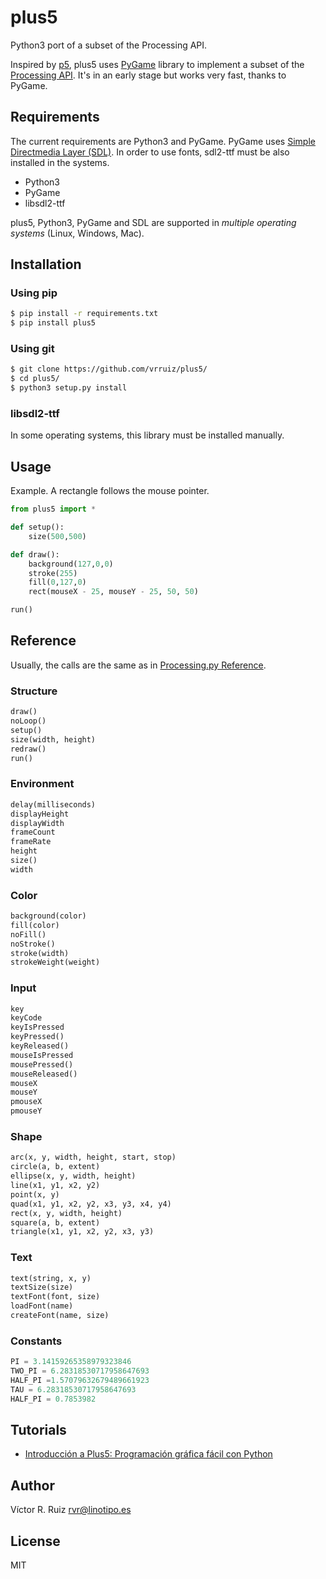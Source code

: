 # plus5

Python3 port of a subset of the Processing API.

Inspired by [p5](https://pypi.org/project/p5/), plus5 uses [PyGame](https://www.pygame.org/news) library to implement a subset of the [Processing API](https://py.processing.org/). It's in an early stage but works very fast, thanks to PyGame.

## Requirements

The current requirements are Python3 and PyGame. PyGame uses [Simple Directmedia Layer (SDL)](https://www.libsdl.org/). In order to use fonts, sdl2-ttf must be also installed in the systems.

- Python3
- PyGame
- libsdl2-ttf

plus5, Python3, PyGame and SDL are supported in *multiple operating systems* (Linux, Windows, Mac).

## Installation

### Using pip

```bash
$ pip install -r requirements.txt
$ pip install plus5
```

### Using git

```bash
$ git clone https://github.com/vrruiz/plus5/
$ cd plus5/
$ python3 setup.py install
```

### libsdl2-ttf

In some operating systems, this library must be installed manually.

## Usage

Example. A rectangle follows the mouse pointer.

```python
from plus5 import *

def setup():
    size(500,500)

def draw():
    background(127,0,0)
    stroke(255)
    fill(0,127,0)
    rect(mouseX - 25, mouseY - 25, 50, 50)

run()
```

## Reference

Usually, the calls are the same as in [Processing.py Reference](https://py.processing.org/reference/).

### Structure

```python
draw()
noLoop()
setup()
size(width, height)
redraw()
run()
```

### Environment
```python
delay(milliseconds)
displayHeight
displayWidth
frameCount
frameRate
height
size()
width
```

### Color

```python
background(color)
fill(color)
noFill()
noStroke()
stroke(width)
strokeWeight(weight)
```

### Input

```python
key
keyCode
keyIsPressed
keyPressed()
keyReleased()
mouseIsPressed
mousePressed()
mouseReleased()
mouseX
mouseY
pmouseX
pmouseY
```

### Shape

```python
arc(x, y, width, height, start, stop)
circle(a, b, extent)
ellipse(x, y, width, height)
line(x1, y1, x2, y2)
point(x, y)
quad(x1, y1, x2, y2, x3, y3, x4, y4)
rect(x, y, width, height)
square(a, b, extent)
triangle(x1, y1, x2, y2, x3, y3)
```

### Text

```python
text(string, x, y)
textSize(size)
textFont(font, size)
loadFont(name)
createFont(name, size)
```

### Constants
```python
PI = 3.14159265358979323846
TWO_PI = 6.28318530717958647693
HALF_PI =1.57079632679489661923
TAU = 6.28318530717958647693
HALF_PI = 0.7853982
```

## Tutorials

- [Introducción a Plus5: Programación gráfica fácil con Python](https://vrruiz.github.io/plus5-tutorial/)

## Author

Víctor R. Ruiz <rvr@linotipo.es>

## License

MIT

